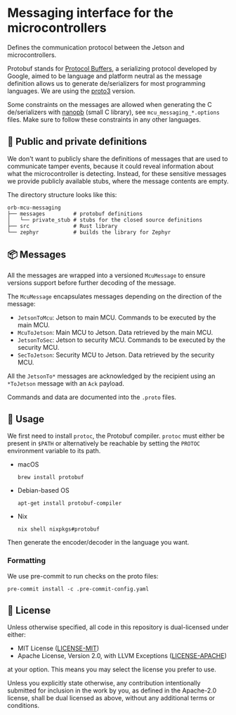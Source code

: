 # Messaging interface for the microcontrollers

Defines the communication protocol between the Jetson and microcontrollers.

Protobuf stands for
[Protocol Buffers](https://developers.google.com/protocol-buffers), a
serializing protocol developed by Google, aimed to be language and platform
neutral as the message definition allows us to generate de/serializers for most
programming languages. We are using the
[proto3](https://developers.google.com/protocol-buffers/docs/proto3) version.

Some constraints on the messages are allowed when generating the C
de/serializers with [nanopb](https://github.com/nanopb/nanopb) (small C
library), see `mcu_messaging_*.options` files. Make sure to follow these
constraints in any other languages.

## 🔐 Public and private definitions

We don't want to publicly share the definitions of messages that are used to
communicate tamper events, because it could reveal information about what the
microcontroller is detecting. Instead, for these sensitive messages we provide 
publicly available stubs, where the message contents are empty.

The directory structure looks like this:

```shell
orb-mcu-messaging
├── messages         # protobuf definitions
│   └── private_stub # stubs for the closed source definitions
├── src              # Rust library
└── zephyr           # builds the library for Zephyr
```

## 📦 Messages

All the messages are wrapped into a versioned `McuMessage` to ensure versions
support before further decoding of the message.

The `McuMessage` encapsulates messages depending on the direction of the
message:

- `JetsonToMcu`: Jetson to main MCU. Commands to be executed by the main MCU.
- `McuToJetson`: Main MCU to Jetson. Data retrieved by the main MCU.
- `JetsonToSec`: Jetson to security MCU. Commands to be executed by the security
  MCU.
- `SecToJetson`: Security MCU to Jetson. Data retrieved by the security MCU.

All the `JetsonTo*` messages are acknowledged by the recipient using an
`*ToJetson` message with an `Ack` payload.

Commands and data are documented into the `.proto` files.

## 📝 Usage

We first need to install `protoc`, the Protobuf compiler. `protoc` must either
be present in `$PATH` or alternatively be reachable by setting the `PROTOC`
environment variable to its path.

- macOS
  ```shell
  brew install protobuf
  ```
- Debian-based OS
  ```shell
  apt-get install protobuf-compiler
  ```
- Nix
  ```shell
  nix shell nixpkgs#protobuf
  ```

Then generate the encoder/decoder in the language you want.

### Formatting

We use pre-commit to run checks on the proto files:

```shell
pre-commit install -c .pre-commit-config.yaml
```

## 🪪 License

Unless otherwise specified, all code in this repository is dual-licensed under
either:

- MIT License ([LICENSE-MIT](LICENSE-MIT))
- Apache License, Version 2.0, with LLVM Exceptions
  ([LICENSE-APACHE](LICENSE-APACHE))

at your option. This means you may select the license you prefer to use.

Unless you explicitly state otherwise, any contribution intentionally submitted
for inclusion in the work by you, as defined in the Apache-2.0 license, shall
be dual licensed as above, without any additional terms or conditions.
